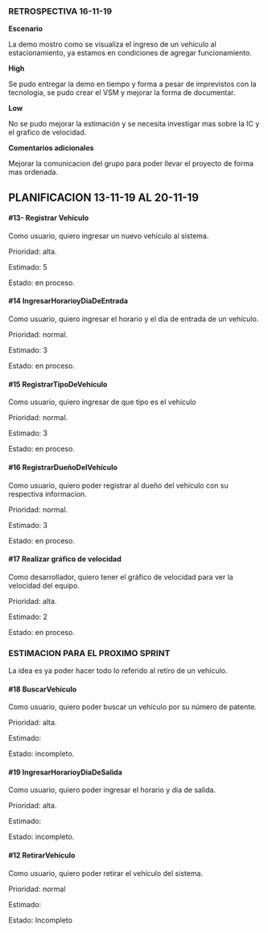 ### **RETROSPECTIVA 16-11-19**

**Escenario**

La demo mostro como se visualiza el ingreso de un vehículo al estacionamiento, ya estamos en condiciones de agregar funcionamiento.

**High**

Se pudo entregar la demo en tiempo y forma a pesar de imprevistos con la tecnologia, se pudo crear el VSM y mejorar la forma de documentar.

**Low**

No se pudo mejorar la estimación y se necesita investigar mas sobre la IC y el grafico de velocidad.

**Comentarios adicionales**

Mejorar la comunicacion del grupo para poder llevar el proyecto de forma mas ordenada.

## PLANIFICACION 13-11-19 AL 20-11-19


#### #13- Registrar Vehículo

Como usuario, quiero ingresar un nuevo vehículo al sistema. 

Prioridad: alta.

Estimado: 5

Estado: en proceso.

 #### #14 IngresarHorarioyDiaDeEntrada
 
 Como usuario, quiero ingresar el horario y el dia de entrada de un vehículo.
 
 Prioridad: normal.
 
 Estimado: 3
 
 Estado: en proceso.
 
 #### #15 RegistrarTipoDeVehículo
  
  Como usuario, quiero ingresar de que tipo es el vehículo
  
  Prioridad: normal.
  
  Estimado: 3
  
  Estado: en proceso.
  
  #### #16 RegistrarDueñoDelVehículo
   
   Como usuario, quiero poder registrar al dueño del vehículo con su respectiva informacion.
   
   Prioridad: normal.
   
   Estimado: 3
   
   Estado: en proceso.
 
   #### #17 Realizar gráfico de velocidad
   
   Como desarrollador, quiero tener el gráfico de velocidad para ver la velocidad del equipo.
   
   Prioridad: alta.
   
   Estimado: 2
   
   Estado: en proceso.
   
   
   
   ### **ESTIMACION PARA EL PROXIMO SPRINT**
   
   La idea es ya poder hacer todo lo referido al retiro de un vehículo.
   
   #### #18 BuscarVehículo
   
   Como usuario, quiero poder buscar un vehículo por su número de patente.
   
   Prioridad: alta.
   
   Estimado: 
   
   Estado: incompleto.
   
   #### #19 IngresarHorarioyDiaDeSalida
   
   Como usuario, quiero poder ingresar el horario y dia de salida.
   
   Prioridad: alta.
   
   Estimado: 
   
   Estado: incompleto.
   
   #### #12 RetirarVehículo
   
   Como usuario, quiero poder retirar el vehículo del sistema.
   
   Prioridad: normal
   
   Estimado: 
   
   Estado: Incompleto